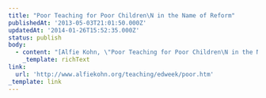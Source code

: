 ```yaml
---
title: "Poor Teaching for Poor Children\N in the Name of Reform"
publishedAt: '2013-05-03T21:01:50.000Z'
updatedAt: '2014-01-26T15:52:35.000Z'
status: publish
body:
  - content: "[Alfie Kohn, \"Poor Teaching for Poor Children\N in the Name of Reform\"](http://www.alfiekohn.org/teaching/edweek/poor.htm):\n\n<ExtendedQuote>\n  Deborah Meier, the educator and author who has founded extraordinary schools in New York and Boston, points out that the very idea of \x93school\x94 has radically different meanings for middle-class kids, who are \x93expected to have opinions,\x94 and poor kids, who are expected to do what they\x92re told. Schools for the well-off are about inquiry and choices; schools for the poor are about drills and compliance. The two types of institutions \x93barely have any connection to each other,\x94 she says.\n</ExtendedQuote>\n\nAlfie points out one of testing's insidious impacts: it shapes the curriculum taught much more in schools where they're struggling to meet standards, resulting in limiting the curriculum to solely to what's on the test and cutting out class time for test prep, and those schools tend to be impoverished and minority schools. \_High stakes testing is a civil rights issue.\n"
    _template: richText
link:
  url: 'http://www.alfiekohn.org/teaching/edweek/poor.htm'
_template: link
---
```


